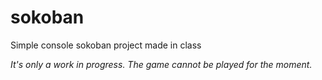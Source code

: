 # sokoban
Simple console sokoban project made in class

*It's only a work in progress. The game cannot be played for the moment.*